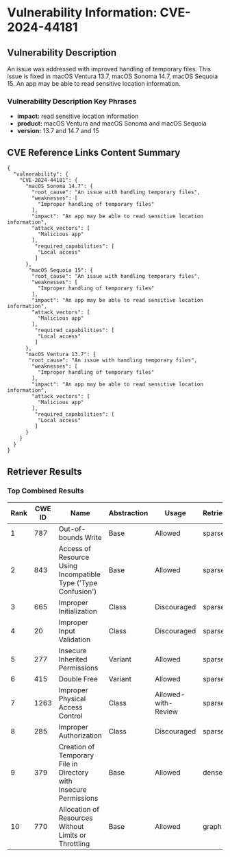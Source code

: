# Vulnerability Information: CVE-2024-44181

## Vulnerability Description
An issue was addressed with improved handling of temporary files. This issue is fixed in macOS Ventura 13.7, macOS Sonoma 14.7, macOS Sequoia 15. An app may be able to read sensitive location information.

### Vulnerability Description Key Phrases
- **impact:** read sensitive location information
- **product:** macOS Ventura and macOS Sonoma and macOS Sequoia
- **version:** 13.7 and 14.7 and 15

## CVE Reference Links Content Summary
```
{
  "vulnerability": {
    "CVE-2024-44181": {
      "macOS Sonoma 14.7": {
        "root_cause": "An issue with handling temporary files",
        "weaknesses": [
          "Improper handling of temporary files"
        ],
        "impact": "An app may be able to read sensitive location information",
        "attack_vectors": [
          "Malicious app"
        ],
         "required_capabilities": [
          "Local access"
         ]
      },
       "macOS Sequoia 15": {
        "root_cause": "An issue with handling temporary files",
        "weaknesses": [
          "Improper handling of temporary files"
        ],
        "impact": "An app may be able to read sensitive location information",
        "attack_vectors": [
          "Malicious app"
        ],
         "required_capabilities": [
          "Local access"
         ]
      },
      "macOS Ventura 13.7": {
       "root_cause": "An issue with handling temporary files",
        "weaknesses": [
          "Improper handling of temporary files"
        ],
        "impact": "An app may be able to read sensitive location information",
        "attack_vectors": [
          "Malicious app"
        ],
         "required_capabilities": [
          "Local access"
         ]
      }
    }
  }
}
```

## Retriever Results

### Top Combined Results

| Rank | CWE ID | Name | Abstraction | Usage  | Retrievers | Individual Scores |
|------|--------|------|-------------|-------|------------|-------------------|
| 1 | 787 | Out-of-bounds Write | Base | Allowed | sparse | 0.084 |
| 2 | 843 | Access of Resource Using Incompatible Type ('Type Confusion') | Base | Allowed | sparse | 0.081 |
| 3 | 665 | Improper Initialization | Class | Discouraged | sparse | 0.072 |
| 4 | 20 | Improper Input Validation | Class | Discouraged | sparse | 0.070 |
| 5 | 277 | Insecure Inherited Permissions | Variant | Allowed | sparse | 0.069 |
| 6 | 415 | Double Free | Variant | Allowed | sparse | 0.068 |
| 7 | 1263 | Improper Physical Access Control | Class | Allowed-with-Review | sparse | 0.067 |
| 8 | 285 | Improper Authorization | Class | Discouraged | sparse | 0.067 |
| 9 | 379 | Creation of Temporary File in Directory with Insecure Permissions | Base | Allowed | dense | 0.459 |
| 10 | 770 | Allocation of Resources Without Limits or Throttling | Base | Allowed | graph | 0.003 |

